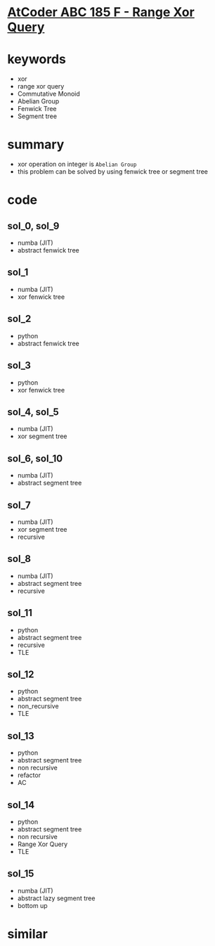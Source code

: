 # [AtCoder ABC 185 F - Range Xor Query](https://atcoder.jp/contests/abc185/tasks/abc185_f)

# keywords 
- xor 
- range xor query 
- Commutative Monoid 
- Abelian Group
- Fenwick Tree
- Segment tree


# summary 
- xor operation on integer is `Abelian Group`
- this problem can be solved by using fenwick tree or segment tree



# code 
## sol_0, sol_9
- numba (JIT)
- abstract fenwick tree


## sol_1
- numba (JIT)
- xor fenwick tree


## sol_2
- python
- abstract fenwick tree

## sol_3
- python
- xor fenwick tree

## sol_4, sol_5
- numba (JIT)
- xor segment tree

## sol_6, sol_10
- numba (JIT)
- abstract segment tree


## sol_7
- numba (JIT)
- xor segment tree
- recursive

## sol_8
- numba (JIT)
- abstract segment tree
- recursive


## sol_11
- python
- abstract segment tree
- recursive 
- TLE 

## sol_12
- python
- abstract segment tree
- non_recursive
- TLE

## sol_13
- python
- abstract segment tree
- non recursive
- refactor
- AC


## sol_14
- python
- abstract segment tree
- non recursive
- Range Xor Query
- TLE


## sol_15
- numba (JIT)
- abstract lazy segment tree
- bottom up



# similar 



